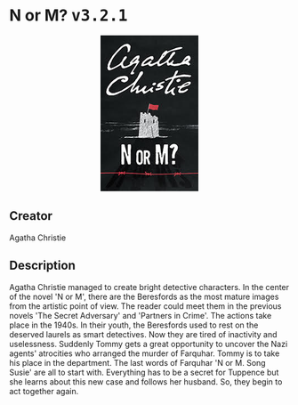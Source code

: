 
# N or M? <kbd>v3.2.1</kbd>

<center>
  <img src="./cover-1024.jpg"/>
</center>

## Creator
Agatha Christie

## Description
Agatha Christie managed to create bright detective characters. In the center of the novel 'N or M', there are the Beresfords as the most mature images from the artistic point of view. The reader could meet them in the previous novels 'The Secret Adversary' and 'Partners in Crime'. The actions take place in the 1940s. In their youth, the Beresfords used to rest on the deserved laurels as smart detectives. Now they are tired of inactivity and uselessness. Suddenly Tommy gets a great opportunity to uncover the Nazi agents' atrocities who arranged the murder of Farquhar. Tommy is to take his place in the department. The last words of Farquhar 'N or M. Song Susie' are all to start with. Everything has to be a secret for Tuppence but she learns about this new case and follows her husband. So, they begin to act together again.
